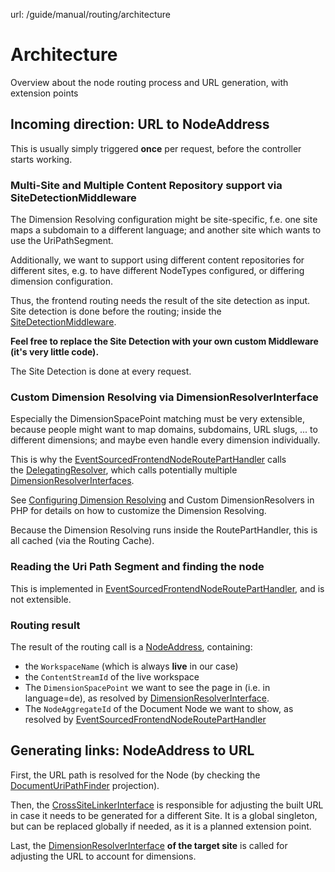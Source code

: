url: /guide/manual/routing/architecture
# Architecture

Overview about the node routing process and URL generation, with extension points

## Incoming direction: URL to NodeAddress

This is usually simply triggered **once** per request, before the controller starts working.

### Multi-Site and Multiple Content Repository support via SiteDetectionMiddleware

The Dimension Resolving configuration might be site-specific, f.e. one site maps a subdomain to a different language; and another site which wants to use the UriPathSegment.

Additionally, we want to support using different content repositories for different sites, e.g. to have different NodeTypes configured, or differing dimension configuration.

Thus, the frontend routing needs the result of the site detection as input. Site detection is done before the routing; inside the [SiteDetectionMiddleware](https://github.com/neos/neos-development-collection/blob/9.0/Neos.Neos/Classes/FrontendRouting/SiteDetection/SiteDetectionMiddleware.php).

**Feel free to replace the Site Detection with your own custom Middleware (it's very little code).**

The Site Detection is done at every request.

### Custom Dimension Resolving via DimensionResolverInterface

Especially the DimensionSpacePoint matching must be very extensible, because people might want to map domains, subdomains, URL slugs, ... to different dimensions; and maybe even handle every dimension individually.

This is why the [EventSourcedFrontendNodeRoutePartHandler](https://github.com/neos/neos-development-collection/blob/9.0/Neos.Neos/Classes/FrontendRouting/EventSourcedFrontendNodeRoutePartHandler.php) calls the [DelegatingResolver](https://github.com/neos/neos-development-collection/blob/9.0/Neos.Neos/Classes/FrontendRouting/DimensionResolution/DelegatingResolver.php), which calls potentially multiple [DimensionResolverInterfaces](https://github.com/neos/neos-development-collection/blob/9.0/Neos.Neos/Classes/FrontendRouting/DimensionResolution/DimensionResolverInterface.php).

See [Configuring Dimension Resolving](/guide/manual/routing/configuring-dimension-resolving) and Custom DimensionResolvers in PHP for details on how to customize the Dimension Resolving.

Because the Dimension Resolving runs inside the RoutePartHandler, this is all cached (via the Routing Cache).

### Reading the Uri Path Segment and finding the node

This is implemented in [EventSourcedFrontendNodeRoutePartHandler](https://github.com/neos/neos-development-collection/blob/9.0/Neos.Neos/Classes/FrontendRouting/EventSourcedFrontendNodeRoutePartHandler.php), and is not extensible.

### Routing result

The result of the routing call is a [NodeAddress](https://github.com/neos/neos-development-collection/blob/9.0/Neos.Neos/Classes/FrontendRouting/NodeAddress.php), containing:

*   the `WorkspaceName` (which is always **live** in our case)
*   the `ContentStreamId` of the live workspace
*   The `DimensionSpacePoint` we want to see the page in (i.e. in language=de), as resolved by [DimensionResolverInterface](https://github.com/neos/neos-development-collection/blob/9.0/Neos.Neos/Classes/FrontendRouting/DimensionResolution/DimensionResolverInterface.php).
*   The `NodeAggregateId` of the Document Node we want to show, as resolved by [EventSourcedFrontendNodeRoutePartHandler](https://github.com/neos/neos-development-collection/blob/9.0/Neos.Neos/Classes/FrontendRouting/EventSourcedFrontendNodeRoutePartHandler.php)

## Generating links: NodeAddress to URL

First, the URL path is resolved for the Node (by checking the [DocumentUriPathFinder](https://github.com/neos/neos-development-collection/blob/9.0/Neos.Neos/Classes/FrontendRouting/Projection/DocumentUriPathFinder.php) projection).

Then, the [CrossSiteLinkerInterface](https://github.com/neos/neos-development-collection/blob/9.0/Neos.Neos/Classes/FrontendRouting/CrossSiteLinking/CrossSiteLinkerInterface.php) is responsible for adjusting the built URL in case it needs to be generated for a different Site. It is a global singleton, but can be replaced globally if needed, as it is a planned extension point.

Last, the [DimensionResolverInterface](https://github.com/neos/neos-development-collection/blob/9.0/Neos.Neos/Classes/FrontendRouting/DimensionResolution/DimensionResolverInterface.php) **of the target site** is called for adjusting the URL to account for dimensions.